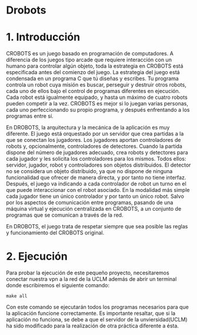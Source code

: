 # Drobots

# 1. Introducción

CROBOTS es un juego basado en programación de computadores. A diferencia de los juegos tipo arcade que requiere interacción con un
humano para controlar algún objeto, toda la estrategia en CROBOTS está especificada antes del comienzo del juego. La estrategia
del juego está condensada en un programa C que tú diseñas y escribes. Tu programa controla un robot cuya misión es buscar,
perseguir y destruir otros robots, cada uno de ellos bajo el control de programas diferentes en ejecución. Cada robot está
igualmente equipado, y hasta un máximo de cuatro robots pueden competir a la vez. CROBOTS es mejor si lo juegan varias personas,
cada uno perfeccionando su propio programa, y después enfrentando a los programas entre sí. 

En DROBOTS, la arquitectura y la mecánica de la aplicación es muy diferente. El juego está orquestado por un servidor que crea
partidas a la que se conectan los jugadores. Los jugadores aportan controladores de robots y, opcionalmente, controladores de
detectores. Cuando la partida dispone del número de jugadores adecuado, crea robots y detectores para cada jugador y les solicita
los controladores para los mismos. Todos ellos: servidor, jugador, robot y controladores son objetos distribuidos. El detector no
se considera un objeto distribuido, ya que no dispone de ninguna funcionalidad que ofrecer de manera directa, y por tanto no tiene
interfaz. Después, el juego va indicando a cada controlador de robot un turno en el que puede interaccionar con el robot asociado.
En la modalidad más simple cada jugador tiene un único controlador y por tanto un único robot. Salvo por los aspectos de
comunicación entre programas, pasando de una máquina virtual y ejecución centralizada en CROBOTS, a un conjunto de programas que se comunican a través de la red.

En DROBOTS, el juego trata de respetar siempre que sea posible las reglas y funcionamiento del CROBOTS original.

# 2. Ejecución
Para probar la ejecución de este pequeño proyecto, necesitaremos conectar nuestra vpn a la red de la UCLM además de abrir un
terminal donde escribiremos el siguiente comando:
```
make all
```
Con este comando se ejecutarán todos los programas necesarios para
que la aplicación funcione correctamente. Es importante resaltar, que si la aplicación no funciona, se debe a que el servidor
de la unviersidad(UCLM) ha sido modificado para la realización de otra práctica diferente a ésta.
